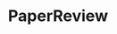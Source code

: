 ---
layout: category
title: "PaperReview"
permalink: /PaperReview/
category: PaperReview
main_nav: true
---